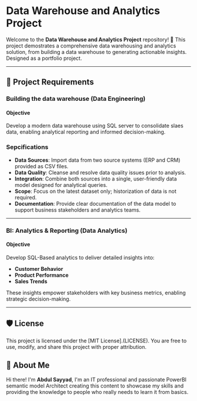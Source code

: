 # Data Warehouse and Analytics Project

Welcome to the **Data Warehouse and Analytics Project** repository! 🚀
This project demostrates a comprehensive data warehousing and analytics solution, from building a data warehouse to generating actionable insights. Designed as a portfolio project.

---

## 🚀 Project Requirements

### Building the data warehouse (Data Engineering)

#### Objective
Develop a modern data warehouse using SQL server to consolidate slaes data, enabling analytical reporting and informed decision-making.


### Sepcifications

- **Data Sources**: Import data from two source systems (ERP and CRM) provided as CSV files.
- **Data Quality**: Cleanse and resolve data quality issues prior to analysis.
- **Integration**: Combine both sources into a single, user-friendly data model designed for analytical queries.
- **Scope**: Focus on the latest dataset only; historization of data is not required.
- **Documentation**: Provide clear documentation of the data model to support business stakeholders and analytics teams.

---

### BI: Analytics & Reporting (Data Analytics)

#### Objective
Develop SQL-Based analytics to deliver detailed insights into:
- **Customer Behavior**
- **Product Performance**
- **Sales Trends**

These insights empower stakeholders with key business metrics, enabling strategic decision-making.

---

## 🛡️ License

This project is licensed under the [MIT License].(LICENSE). You are free to use, modify, and share this project with proper attribution.

## 🌟 About Me
Hi there! I'm **Abdul Sayyad**, I'm an IT professional and passionate PowerBI semantic model Architect creating this content to showcase my skills and providing the knowledge to people who really needs to learn it from basics.
